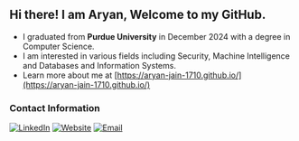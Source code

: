## Hi there! I am Aryan, Welcome to my GitHub.

- I graduated from **Purdue University** in December 2024 with a degree in Computer Science.
- I am interested in various fields including Security, Machine Intelligence and Databases and Information Systems.
- Learn more about me at [https://aryan-jain-1710.github.io/](https://aryan-jain-1710.github.io/)

### Contact Information
[![LinkedIn](https://img.shields.io/badge/linkedin-%230077B5.svg?style=for-the-badge&logo=linkedin&logoColor=white)](https://www.linkedin.com/in/aryan-jain-cs/)
[![Website](https://img.shields.io/badge/Website-%23000000.svg?style=for-the-badge&logo=InfluxDB&logoColor=white)](https://aryan-jain-1710.github.io/)
[![Email](https://img.shields.io/badge/Email-D14836?style=for-the-badge&logo=gmail&logoColor=white)](mailto:aryanjain.1710@gmail.com)


<!--
**Aryan-Jain-1710/Aryan-Jain-1710** is a ✨ _special_ ✨ repository because its `README.md` (this file) appears on your GitHub profile.


📫 How to reach me: 
<br /> LinkedIn: https://www.linkedin.com/in/aryan-jain-cs/
<br /> Mail: aryanjain.1710@gmail.com


Here are some ideas to get you started:

- 🔭 I’m currently working on ...
- 🌱 I’m currently learning ...
- 👯 I’m looking to collaborate on ...
- 🤔 I’m looking for help with ...
- 💬 Ask me about ...
- 📫 How to reach me: ...
- 😄 Pronouns: ...
- ⚡ Fun fact: ...
-->
